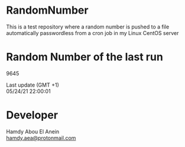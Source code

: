 # RandomNumber    
This is a test repository where a random number is pushed to a file automatically passwordless from a cron job in my Linux CentOS server    
# Random Number of the last run   
9645
      
Last update (GMT +1)    
05/24/21 22:00:01
# Developer    
Hamdy Abou El Anein   
hamdy.aea@protonmail.com
